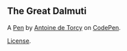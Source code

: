 The Great Dalmuti
-----------------


A [Pen](https://codepen.io/adetorcy/pen/GzKLvN) by [Antoine de Torcy](https://codepen.io/adetorcy) on [CodePen](https://codepen.io).

[License](https://codepen.io/adetorcy/pen/GzKLvN/license).